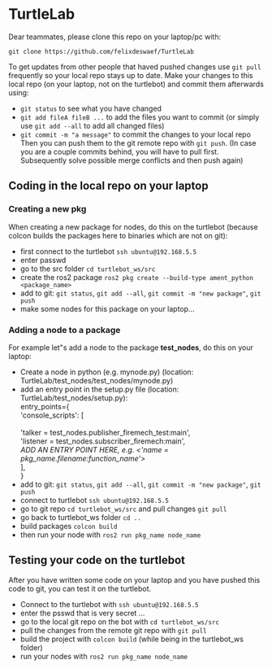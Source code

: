 # TurtleLab
Dear teammates, please clone this repo on your laptop/pc with:
```
git clone https://github.com/felixdeswaef/TurtleLab
```
To get updates from other people that haved pushed changes use `git pull` frequently so your local repo stays up to date.
Make your changes to this local repo (on your laptop, not on the turtlebot) and commit them afterwards using:
- `git status` to see what you have changed
- `git add fileA fileB ...` to add the files you want to commit (or simply use `git add --all` to add all changed files)
- `git commit -m "a message"` to commit the changes to your local repo <br/>
Then you can push them to the git remote repo with `git push`. 
(In case you are a couple commits behind, you will have to pull first. Subsequently solve possible merge conflicts and then push again)

## Coding in the local repo on your laptop
### Creating a new pkg
When creating a new package for nodes, do this on the turtlebot (because colcon builds the packages here to binaries which are not on git):
- first connect to the turtlebot `ssh ubuntu@192.168.5.5`
- enter passwd
- go to the src folder `cd turtlebot_ws/src` 
- create the ros2 package `ros2 pkg create --build-type ament_python <package_name>`
- add to git: `git status`, `git add --all`, `git commit -m "new package"`, `git push`
- make some nodes for this package on your laptop...
### Adding a node to a package
For example let"s add a node to the package **test_nodes**, do this on your laptop:
- Create a node in python (e.g. mynode.py) (location: TurtleLab/test_nodes/test_nodes/mynode.py)
- add an entry point in the setup.py file (location: TurtleLab/test_nodes/setup.py): <br/>
    entry_points={ <br/>
        'console_scripts': [   <br/>             
        	'talker = test_nodes.publisher_firemech_test:main', <br/>
            'listener = test_nodes.subscriber_firemech:main', <br/>
             *ADD AN ENTRY POINT HERE, e.g. <'name = pkg_name.filename:function_name'>* <br/>
        ], <br/>
    } <br/>
- add to git: `git status`, `git add --all`, `git commit -m "new package"`, `git push`
- connect to turtlebot `ssh ubuntu@192.168.5.5`
- go to git repo `cd turtlebot_ws/src` and pull changes `git pull`
- go back to turtlebot_ws folder `cd ..`
- build packages `colcon build`
- then run your node with `ros2 run pkg_name node_name`

## Testing your code on the turtlebot
After you have written some code on your laptop and you have pushed this code to git, you can test it on the turtlebot.
- Connect to the turtlebot with `ssh ubuntu@192.168.5.5`
- enter the psswd that is very secret ...
- go to the local git repo on the bot with `cd turtlebot_ws/src`
- pull the changes from the remote git repo with `git pull`
- build the project with `colcon build` (while being in the turtlebot_ws folder)
- run your nodes with `ros2 run pkg_name node_name`




